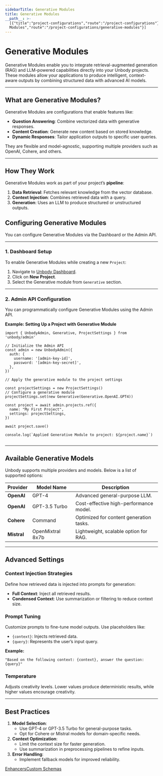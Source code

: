 ```yaml
---
sidebarTitle: Generative Modules
title: Generative Modules
__path__: >-
  [{"title":"project-configurations","route":"/project-configurations"},{"title":"Generative
  Modules","route":"/project-configurations/generative-modules"}]
---
```


# Generative Modules

Generative Modules enable you to integrate retrieval-augmented generation (RAG) and LLM-powered capabilities directly into your Unbody projects. These modules allow your applications to produce intelligent, context-aware outputs by combining structured data with advanced AI models.

* * *

## What are Generative Modules?

Generative Modules are configurations that enable features like:

-   **Question Answering**: Combine vectorized data with generative responses.
-   **Content Creation**: Generate new content based on stored knowledge.
-   **Dynamic Responses**: Tailor application outputs to specific user queries.

They are flexible and model-agnostic, supporting multiple providers such as OpenAI, Cohere, and others.

* * *

## How They Work

Generative Modules work as part of your project’s **pipeline**:

1.  **Data Retrieval**: Fetches relevant knowledge from the vector database.
2.  **Context Injection**: Combines retrieved data with a query.
3.  **Generation**: Uses an LLM to produce structured or unstructured outputs.

## Configuring Generative Modules

You can configure Generative Modules via the Dashboard or the Admin API.

* * *

### 1\. Dashboard Setup

To enable Generative Modules while creating a new `Project`:

1.  Navigate to [Unbody Dashboard](https://app.unbody.io/).
2.  Click on **New Project**.
3.  Select the Generative module from `Generative` section.

* * *

### 2\. Admin API Configuration

You can programmatically configure Generative Modules using the Admin API.

**Example: Setting Up a Project with Generative Module**

```
import { UnbodyAdmin, Generative, ProjectSettings } from 'unbody/admin'
 
// Initialize the Admin API
const admin = new UnbodyAdmin({
  auth: {
    username: '[admin-key-id]',
    password: '[admin-key-secret]',
  },
})
 
// Apply the generative module to the project settings
 
const projectSettings = new ProjectSettings()
// Configure a generative module
projectSettings.set(new Generative(Generative.OpenAI.GPT4))
 
const project = await admin.projects.ref({
  name: "My First Project",
  settings: projectSettings,
})
 
await project.save()
 
console.log(`Applied Generative Module to project: ${project.name}`)
 
```

* * *

## Available Generative Models

Unbody supports multiple providers and models. Below is a list of supported options:

| Provider | Model Name | Description |
| --- | --- | --- |
| **OpenAI** | GPT-4 | Advanced general-purpose LLM. |
| **OpenAI** | GPT-3.5 Turbo | Cost-effective high-performance model. |
| **Cohere** | Command | Optimized for content generation tasks. |
| **Mistral** | OpenMixtral 8x7b | Lightweight, scalable option for RAG. |

* * *

## Advanced Settings

### Context Injection Strategies

Define how retrieved data is injected into prompts for generation:

-   **Full Context**: Inject all retrieved results.
-   **Condensed Context**: Use summarization or filtering to reduce context size.

### Prompt Tuning

Customize prompts to fine-tune model outputs. Use placeholders like:

-   `{context}`: Injects retrieved data.
-   `{query}`: Represents the user’s input query.

**Example:**

```
"Based on the following context: {context}, answer the question: {query}"
```

### Temperature

Adjusts creativity levels. Lower values produce deterministic results, while higher values encourage creativity.

* * *

## Best Practices

1.  **Model Selection**:
    -   Use GPT-4 or GPT-3.5 Turbo for general-purpose tasks.
    -   Opt for Cohere or Mistral models for domain-specific needs.
2.  **Context Optimization**:
    -   Limit the context size for faster generation.
    -   Use summarization in preprocessing pipelines to refine inputs.
3.  **Error Handling**:
    -   Implement fallback models for improved reliability.

[Enhancers](/project-configurations/enhancers "Enhancers")[Custom Schemas](/project-configurations/custom-schemas "Custom Schemas")